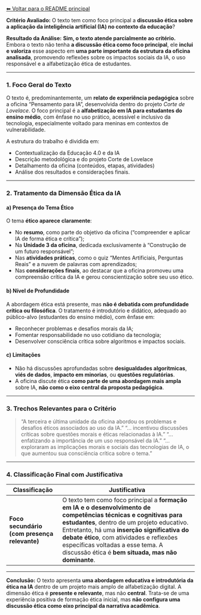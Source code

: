 [⬅ Voltar para o README principal](./README.md)

**Critério Avaliado:**
O texto tem como foco principal a **discussão ética sobre a aplicação da inteligência artificial (IA) no contexto da educação**?

**Resultado da Análise:**
**Sim, o texto atende parcialmente ao critério.**
Embora o texto não tenha **a discussão ética como foco principal**, ele **inclui e valoriza** esse aspecto em **uma parte importante da estrutura da oficina analisada**, promovendo reflexões sobre os impactos sociais da IA, o uso responsável e a alfabetização ética de estudantes.

---

### 1. **Foco Geral do Texto**

O texto é, predominantemente, um **relato de experiência pedagógica** sobre a oficina “Pensamento para IA”, desenvolvida dentro do projeto *Corte de Lovelace*. O foco principal é a **alfabetização em IA para estudantes do ensino médio**, com ênfase no uso prático, acessível e inclusivo da tecnologia, especialmente voltado para meninas em contextos de vulnerabilidade.

A estrutura do trabalho é dividida em:

* Contextualização da Educação 4.0 e da IA
* Descrição metodológica e do projeto Corte de Lovelace
* Detalhamento da oficina (conteúdos, etapas, atividades)
* Análise dos resultados e considerações finais.

---

### 2. **Tratamento da Dimensão Ética da IA**

#### a) **Presença do Tema Ético**

O tema **ético aparece claramente**:

* No **resumo**, como parte do objetivo da oficina (“compreender e aplicar IA de forma ética e crítica”);
* Na **Unidade 3 da oficina**, dedicada exclusivamente à “Construção de um futuro responsável”;
* Nas **atividades práticas**, como o quiz “Mentes Artificiais, Perguntas Reais” e a nuvem de palavras com aprendizados;
* Nas **considerações finais**, ao destacar que a oficina promoveu uma compreensão crítica da IA e gerou conscientização sobre seu uso ético.

#### b) **Nível de Profundidade**

A abordagem ética está presente, mas **não é debatida com profundidade crítica ou filosófica**. O tratamento é introdutório e didático, adequado ao público-alvo (estudantes do ensino médio), com ênfase em:

* Reconhecer problemas e desafios morais da IA;
* Fomentar responsabilidade no uso cotidiano da tecnologia;
* Desenvolver consciência crítica sobre algoritmos e impactos sociais.

#### c) **Limitações**

* Não há discussões aprofundadas sobre **desigualdades algorítmicas**, **viés de dados**, **impacto em minorias**, ou **questões regulatórias**.
* A oficina discute ética **como parte de uma abordagem mais ampla** sobre IA, **não como o eixo central da proposta pedagógica**.

---

### 3. **Trechos Relevantes para o Critério**

> “A terceira e última unidade da oficina abordou os problemas e desafios éticos associados ao uso da IA.”
> “... incentivou discussões críticas sobre questões morais e éticas relacionadas à IA.”
> “... enfatizando a importância de um uso responsável da IA.”
> “... exploraram as implicações morais e sociais das tecnologias de IA, o que aumentou sua consciência crítica sobre o tema.”

---

### 4. **Classificação Final com Justificativa**

| Classificação                                   | Justificativa                                                                                                                                                                                                                                                                                                                                       |
| ----------------------------------------------- | --------------------------------------------------------------------------------------------------------------------------------------------------------------------------------------------------------------------------------------------------------------------------------------------------------------------------------------------------- |
| **Foco secundário (com presença relevante)** | O texto tem como foco principal a **formação em IA e o desenvolvimento de competências técnicas e cognitivas para estudantes**, dentro de um projeto educativo. Entretanto, há uma **inserção significativa do debate ético**, com atividades e reflexões específicas voltadas a esse tema. A discussão ética é **bem situada, mas não dominante**. |

---

**Conclusão:**
O texto apresenta **uma abordagem educativa e introdutória da ética na IA** dentro de um projeto mais amplo de alfabetização digital. A dimensão ética é **presente e relevante**, mas não **central**. Trata-se de uma experiência positiva de formação ética inicial, mas **não configura uma discussão ética como eixo principal da narrativa acadêmica**.
